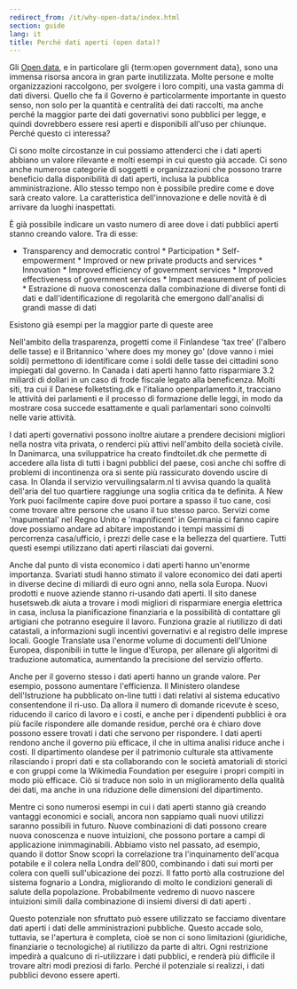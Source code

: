 ```yaml
---
redirect_from: /it/why-open-data/index.html
section: guide
lang: it
title: Perché dati aperti (open data)?
---
```


Gli [Open data](/glossary/it/terms/open-data/), e in particolare gli {term:open government data}, sono una immensa risorsa ancora in gran parte inutilizzata. Molte persone e molte organizzazioni raccolgono, per svolgere i loro compiti, una vasta gamma di dati diversi. Quello che fa il Governo è particolarmente importante in questo senso, non solo per la quantità e centralità dei dati raccolti, ma anche perché la maggior parte dei dati governativi sono pubblici per legge, e quindi dovrebbero essere resi aperti e disponibili all'uso per chiunque. Perché questo ci interessa?

Ci sono molte circostanze in cui possiamo attenderci che i dati aperti abbiano un valore rilevante e molti esempi in cui questo già accade. Ci sono anche numerose categorie di soggetti e organizzazioni che possono trarre beneficio dalla disponibilità di dati aperti, inclusa la pubblica amministrazione. Allo stesso tempo non è possibile predire come e dove sarà creato valore. La caratteristica dell'innovazione e delle novità è di arrivare da luoghi inaspettati.

È già possibile indicare un vasto numero di aree dove i dati pubblici aperti stanno creando valore. Tra di esse:

-   Transparency and democratic control \* Participation \* Self-empowerment \* Improved or new private products and services \* Innovation \* Improved efficiency of government services \* Improved effectiveness of government services \* Impact measurement of policies \* Estrazione di nuova conoscenza dalla combinazione di diverse fonti di dati e dall'identificazione di regolarità che emergono dall'analisi di grandi masse di dati

Esistono già esempi per la maggior parte di queste aree

Nell'ambito della trasparenza, progetti come il Finlandese 'tax tree' (l'albero delle tasse) e il Britannico 'where does my money go' (dove vanno i miei soldi) permettono di identificare come i soldi delle tasse dei cittadini sono impiegati dal governo. In Canada i dati aperti hanno fatto risparmiare 3.2 miliardi di dollari in un caso di frode fiscale legato alla beneficenza. Molti siti, tra cui il Danese folketsting.dk e l'italiano openparlamento.it, tracciano le attività dei parlamenti e il processo di formazione delle leggi, in modo da mostrare cosa succede esattamente e quali parlamentari sono coinvolti nelle varie attività.

I dati aperti governativi possono inoltre aiutare a prendere decisioni migliori nella nostra vita privata, o renderci più attivi nell'ambito della società civile. In Danimarca, una sviluppatrice ha creato findtoilet.dk che permette di accedere alla lista di tutti i bagni pubblici del paese, così anche chi soffre di problemi di incontinenza ora si sente più rassicurato dovendo uscire di casa. In Olanda il servizio vervuilingsalarm.nl ti avvisa quando la qualità dell'aria del tuo quartiere raggiunge una soglia critica da te definita. A New York puoi facilmente capire dove puoi portare a spasso il tuo cane, così come trovare altre persone che usano il tuo stesso parco. Servizi come 'mapumental' nel Regno Unito e 'mapnificent' in Germania ci fanno capire dove possiamo andare ad abitare impostando i tempi massimi di percorrenza casa/ufficio, i prezzi delle case e la bellezza del quartiere. Tutti questi esempi utilizzano dati aperti rilasciati dai governi.

Anche dal punto di vista economico i dati aperti hanno un'enorme importanza. Svariati studi hanno stimato il valore economico dei dati aperti in diverse decine di miliardi di euro ogni anno, nella sola Europa. Nuovi prodotti e nuove aziende stanno ri-usando dati aperti. Il sito danese husetsweb.dk aiuta a trovare i modi migliori di risparmiare energia elettrica in casa, inclusa la pianificazione finanziaria e la possibilità di contattare gli artigiani che potranno eseguire il lavoro. Funziona grazie al riutilizzo di dati catastali, a informazioni sugli incentivi governativi e al registro delle imprese locali. Google Translate usa l'enorme volume di documenti dell'Unione Europea, disponibili in tutte le lingue d'Europa, per allenare gli algoritmi di traduzione automatica, aumentando la precisione del servizio offerto.

Anche per il governo stesso i dati aperti hanno un grande valore. Per esempio, possono aumentare l'efficienza. Il Ministero olandese dell'Istruzione ha pubblicato on-line tutti i dati relativi al sistema educativo consentendone il ri-uso. Da allora il numero di domande ricevute è sceso, riducendo il carico di lavoro e i costi, e anche per i dipendenti pubblici è ora più facile rispondere alle domande residue, perché ora è chiaro dove possono essere trovati i dati che servono per rispondere. I dati aperti rendono anche il governo più efficace, il che in ultima analisi riduce anche i costi. Il dipartimento olandese per il patrimonio culturale sta attivamente rilasciando i propri dati e sta collaborando con le società amatoriali di storici e con gruppi come la Wikimedia Foundation per eseguire i propri compiti in modo più efficace. Ciò si traduce non solo in un miglioramento della qualità dei dati, ma anche in una riduzione delle dimensioni del dipartimento.

Mentre ci sono numerosi esempi in cui i dati aperti stanno già creando vantaggi economici e sociali, ancora non sappiamo quali nuovi utilizzi saranno possibili in futuro. Nuove combinazioni di dati possono creare nuova conoscenza e nuove intuizioni, che possono portare a campi di applicazione inimmaginabili. Abbiamo visto nel passato, ad esempio, quando il dottor Snow scoprì la correlazione tra l'inquinamento dell'acqua potabile e il colera nella Londra dell'800, combinando i dati sui morti per colera con quelli sull'ubicazione dei pozzi. Il fatto portò alla costruzione del sistema fognario a Londra, migliorando di molto le condizioni generali di salute della popolazione. Probabilmente vedremo di nuovo nascere intuizioni simili dalla combinazione di insiemi diversi di dati aperti .

Questo potenziale non sfruttato può essere utilizzato se facciamo diventare dati aperti i dati delle amministrazioni pubbliche. Questo accade solo, tuttavia, se l'apertura è completa, cioè se non ci sono limitazioni (giuridiche, finanziarie o tecnologiche) al riutilizzo da parte di altri. Ogni restrizione impedirà a qualcuno di ri-utilizzare i dati pubblici, e renderà più difficile il trovare altri modi preziosi di farlo. Perché il potenziale si realizzi, i dati pubblici devono essere aperti.
